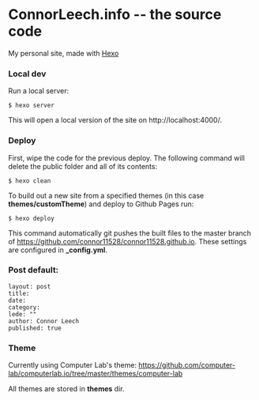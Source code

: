ConnorLeech.info -- the source code
====

My personal site, made with [Hexo](https://hexo.io/)

### Local dev

Run a local server:

```
$ hexo server
```

This will open a local version of the site on http://localhost:4000/.

### Deploy

First, wipe the code for the previous deploy. The following command will delete the public folder and all of its contents:

```
$ hexo clean
```

To build out a new site from a specified themes (in this case **themes/customTheme**) and deploy to Github Pages run:

```
$ hexo deploy
```

This command automatically git pushes the built files to the master branch of https://github.com/connor11528/connor11528.github.io. These settings are configured in **_config.yml**.

### Post default:

```
layout: post
title: 
date: 
category: 
lede: ""
author: Connor Leech
published: true
```

### Theme

Currently using Computer Lab's theme: https://github.com/computer-lab/computerlab.io/tree/master/themes/computer-lab

All themes are stored in **themes** dir.


